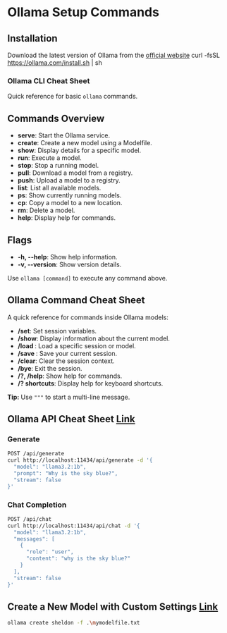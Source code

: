 # Ollama Setup Commands

## Installation
Download the latest version of Ollama from the [official website](https://ollama.com)
curl -fsSL https://ollama.com/install.sh | sh


### Ollama CLI Cheat Sheet

Quick reference for basic `ollama` commands.

## Commands Overview

- **serve**: Start the Ollama service.
- **create**: Create a new model using a Modelfile.
- **show**: Display details for a specific model.
- **run**: Execute a model.
- **stop**: Stop a running model.
- **pull**: Download a model from a registry.
- **push**: Upload a model to a registry.
- **list**: List all available models.
- **ps**: Show currently running models.
- **cp**: Copy a model to a new location.
- **rm**: Delete a model.
- **help**: Display help for commands.

## Flags

- **-h, --help**: Show help information.
- **-v, --version**: Show version details. 

Use `ollama [command]` to execute any command above.

## Ollama Command Cheat Sheet

A quick reference for commands inside Ollama models:

- **/set**: Set session variables.
- **/show**: Display information about the current model.
- **/load <model>**: Load a specific session or model.
- **/save <model>**: Save your current session.
- **/clear**: Clear the session context.
- **/bye**: Exit the session.
- **/?, /help**: Show help for commands.
- **/? shortcuts**: Display help for keyboard shortcuts.

**Tip:** Use `"""` to start a multi-line message.

## Ollama API Cheat Sheet [Link](https://github.com/ollama/ollama/blob/main/docs/api.md)
### Generate
```bash
POST /api/generate
curl http://localhost:11434/api/generate -d '{
  "model": "llama3.2:1b",
  "prompt": "Why is the sky blue?",
  "stream": false
}'
```

### Chat Completion
```bash
POST /api/chat
curl http://localhost:11434/api/chat -d '{
  "model": "llama3.2:1b",
  "messages": [
    {
      "role": "user",
      "content": "why is the sky blue?"
    }
  ],
  "stream": false
}'
```

## Create a New Model with Custom Settings [Link](https://github.com/ollama/ollama/blob/main/docs/modelfile.md)
    
```bash
ollama create sheldon -f .\mymodelfile.txt
```
